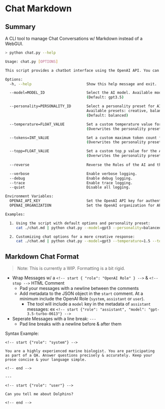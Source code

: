 # Chat Markdown

## Summary

A CLI tool to manage Chat Conversations w/ Markdown instead of a WebGUI.

```bash
> python chat.py --help

Usage: chat.py [OPTIONS]

This script provides a chatbot interface using the OpenAI API. You can select different models and modify chat options for customized responses. The chatbot will read from stdin and write to stdout. Useful for chaining prompts.

Options:
  -h, --help                         Show this help message and exit.

  --model=MODEL_ID                   Select the AI model. Available models: gp4, gpt3.5
                                     (Default: gpt3.5)

  --personality=PERSONALITY_ID       Select a personality preset for AI chat responses.
                                     Available presets: creative, balanced, reserved.
                                     (Default: balanced)

  --temperature=FLOAT_VALUE          Set a custom temperature value for the AI chat responses.
                                     (Overwrites the personality preset temperature value.)

  --tokens=INT_VALUE                 Set a custom maximum token count for the AI chat responses.
                                     (Overwrites the personality preset token value.)

  --topp=FLOAT_VALUE                 Set a custom top_p value for the AI chat responses.
                                     (Overwrites the personality preset top_p value.)
  
  --reverse                          Reverse the Roles of the AI and the User in the Chat.

  --verbose                          Enable verbose logging.
  --debug                            Enable debug logging.
  --trace                            Enable trace logging.
  --quiet                            Disable all logging.

Environment Variables:
  OPENAI_API_KEY                     Set the OpenAI API key for authentication.
  OPENAI_ORGANIZATION                Set the OpenAI organization for API access.

Examples:

  1. Using the script with default options and personality preset:
     cat ./chat.md | python chat.py --model=gpt3 --personality=balanced > ./completed_chat.md

  2. Customizing chat options for a more creative response:
     cat ./chat.md | python chat.py --model=gpt3 --temperature=1.5 --topp=0.9 --tokens=4096 > ./completed_chat.md
```

## Markdown Chat Format

> Note: This is currently a WIP. Formatting is a bit rigid.

- Wrap Messages w/ a `<!-- start { "role": "OpenAI Role" } -->` & `<!-- stop -->` HTML Comment
  - Pad your messages with a newline between the comments
  - Add metadata to the JSON object in the `start` comment. At a minimum include the OpenAI Role (`system`, `assistant` or `user`).
    - The tool will include a `model` key in the metadata of `assistant` messages: ex `<!-- start {"role": "assistant", "model": "gpt-3.5-turbo-0613"} -->`
- Seperate Messages with a line break: `---`
  - Pad line breaks with a newline before & after them

Syntax Example:
```text
<!-- start {"role": "system"} -->

You are a highly experienced marine biologist. You are participating as part of a QA. Answer questions precisely & accurately. Keep your prose concise & your language simple.

<!-- end -->

---

<!-- start {"role": "user"} -->

Can you tell me about Dolphins?

<!-- end -->
```